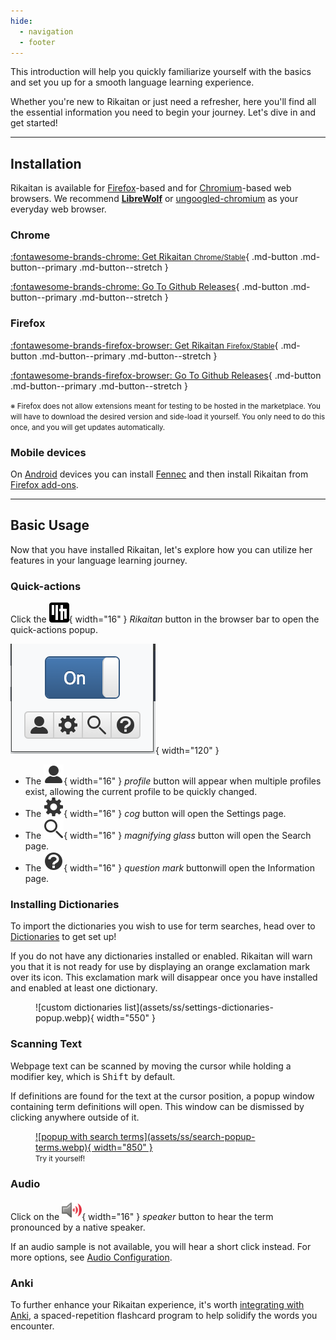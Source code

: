 ```yaml
---
hide:
  - navigation
  - footer
---
```


This introduction will help you quickly familiarize yourself with the basics and set you up for a smooth language learning experience.

Whether you're new to Rikaitan or just need a refresher, here you'll find all the essential information you need to begin your journey.
Let's dive in and get started!

---

## Installation

Rikaitan is available for [Firefox](https://wiki.archlinux.org/title/Firefox)-based
and for [Chromium](https://wiki.archlinux.org/title/Chromium)-based web browsers.
We recommend **[LibreWolf](https://librewolf.net/)**
or [ungoogled-chromium](https://aur.archlinux.org/packages/ungoogled-chromium)
as your everyday web browser.

### Chrome

<div class="grid" markdown>

[:fontawesome-brands-chrome: Get Rikaitan <small>Chrome/Stable</small>](https://chrome.google.com/webstore/detail/rikaitan/pnjdahdadbkhcfamabafkjbjblbgkodk){ .md-button .md-button--primary .md-button--stretch }

[:fontawesome-brands-chrome: Go To Github Releases](https://github.com/Ajatt-Tools/rikaitan/releases){ .md-button .md-button--primary .md-button--stretch }

</div>

### Firefox

<div class="grid" markdown>

[:fontawesome-brands-firefox-browser: Get Rikaitan <small>Firefox/Stable</small>](https://addons.mozilla.org/en-US/firefox/addon/rikaitan/){ .md-button .md-button--primary .md-button--stretch }

[:fontawesome-brands-firefox-browser: Go To Github Releases](https://github.com/Ajatt-Tools/rikaitan/releases){ .md-button .md-button--primary .md-button--stretch }

</div>

<small>※ Firefox does not allow extensions meant for testing to be hosted in
the marketplace. You will have to download the desired version and side-load it
yourself. You only need to do this once, and you will get updates
automatically.</small>

### Mobile devices

On [Android](https://tatsumoto.neocities.org/blog/our-immersion-learning-toolset#android) devices
you can install
[Fennec](https://f-droid.org/packages/org.mozilla.fennec_fdroid/)
and then install Rikaitan from [Firefox add-ons](#firefox).

---

## Basic Usage

Now that you have installed Rikaitan, let's explore how you can utilize her features in your language learning journey.

### Quick-actions

Click the ![rikaitan icon](assets/icon/rikaitan-icon.svg){ width="16" } _Rikaitan_ button in the browser bar to open the quick-actions popup.

![](assets/ss/browser-action-popup.webp){ width="120" }

- The ![profile icon](assets/icon/profile.svg){ width="16" } _profile_ button will appear when multiple profiles exist, allowing the current profile to be quickly changed.
- The ![cog](assets/icon/cog.svg){ width="16" } _cog_ button will open the Settings page.
- The ![magnifying glass](assets/icon/magnifying-glass.svg){ width="16" } _magnifying glass_ button will open the Search page.
- The ![question mark symbol](assets/icon/question-mark-circle.svg){ width="16" } _question mark_ buttonwill open the Information page.

### Installing Dictionaries

To import the dictionaries you wish to use for term searches, head over to [Dictionaries](dictionaries.md) to get set up!

If you do not have any dictionaries installed or enabled. Rikaitan will warn you that it is not ready for use by displaying an orange exclamation mark over its icon. This exclamation mark will disappear once you have installed and enabled at least one dictionary.

<figure markdown="span">
    ![custom dictionaries list](assets/ss/settings-dictionaries-popup.webp){ width="550" }
</figure>

### Scanning Text

Webpage text can be scanned by moving the cursor while holding a modifier key, which is <kbd>Shift</kbd> by default.

If definitions are found for the text at the cursor position, a popup window containing term definitions will open. This window can be dismissed by clicking anywhere outside of it.

<figure markdown="span">
    <a href="https://en.wikipedia.org/wiki/English_language#Classification">
    ![popup with search terms](assets/ss/search-popup-terms.webp){ width="850" }
    </a>
    <figcaption><small>Try it yourself!</small></figcaption>
</figure>

### Audio

Click on the ![loudspeaker icon](assets/icon/play-audio.svg){ width="16" } _speaker_ button to hear the term pronounced by a native speaker.

If an audio sample is not available, you will hear a short click instead. For more options, see [Audio Configuration](advanced.md#audio).

### Anki

To further enhance your Rikaitan experience, it's worth [integrating with Anki](anki.md), a spaced-repetition flashcard program to help solidify the words you encounter.
